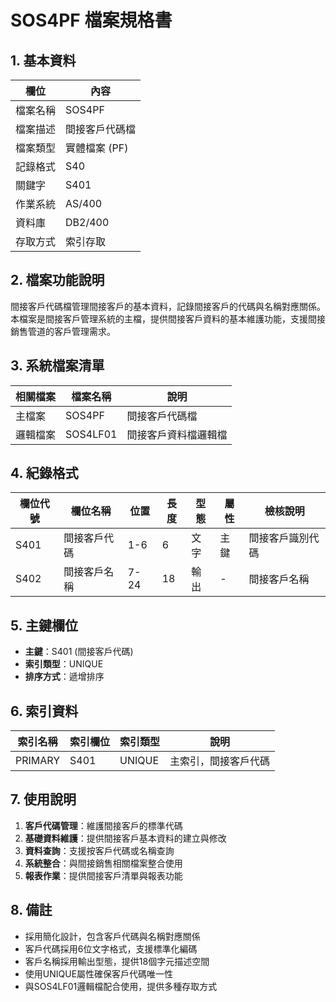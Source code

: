 # SOS4PF 檔案規格書

## 1. 基本資料

| 欄位 | 內容 |
|------|------|
| 檔案名稱 | SOS4PF |
| 檔案描述 | 間接客戶代碼檔 |
| 檔案類型 | 實體檔案 (PF) |
| 記錄格式 | S40 |
| 關鍵字 | S401 |
| 作業系統 | AS/400 |
| 資料庫 | DB2/400 |
| 存取方式 | 索引存取 |

## 2. 檔案功能說明

間接客戶代碼檔管理間接客戶的基本資料，記錄間接客戶的代碼與名稱對應關係。本檔案是間接客戶管理系統的主檔，提供間接客戶資料的基本維護功能，支援間接銷售管道的客戶管理需求。

## 3. 系統檔案清單

| 相關檔案 | 檔案名稱 | 說明 |
|----------|----------|------|
| 主檔案 | SOS4PF | 間接客戶代碼檔 |
| 邏輯檔案 | SOS4LF01 | 間接客戶資料檔邏輯檔 |

## 4. 紀錄格式

| 欄位代號 | 欄位名稱 | 位置 | 長度 | 型態 | 屬性 | 檢核說明 |
|----------|----------|------|------|------|------|----------|
| S401 | 間接客戶代碼 | 1-6 | 6 | 文字 | 主鍵 | 間接客戶識別代碼 |
| S402 | 間接客戶名稱 | 7-24 | 18 | 輸出 | - | 間接客戶名稱 |

## 5. 主鍵欄位

- **主鍵**：S401 (間接客戶代碼)
- **索引類型**：UNIQUE
- **排序方式**：遞增排序

## 6. 索引資料

| 索引名稱 | 索引欄位 | 索引類型 | 說明 |
|----------|----------|----------|------|
| PRIMARY | S401 | UNIQUE | 主索引，間接客戶代碼 |

## 7. 使用說明

1. **客戶代碼管理**：維護間接客戶的標準代碼
2. **基礎資料維護**：提供間接客戶基本資料的建立與修改
3. **資料查詢**：支援按客戶代碼或名稱查詢
4. **系統整合**：與間接銷售相關檔案整合使用
5. **報表作業**：提供間接客戶清單與報表功能

## 8. 備註

- 採用簡化設計，包含客戶代碼與名稱對應關係
- 客戶代碼採用6位文字格式，支援標準化編碼
- 客戶名稱採用輸出型態，提供18個字元描述空間
- 使用UNIQUE屬性確保客戶代碼唯一性
- 與SOS4LF01邏輯檔配合使用，提供多種存取方式 